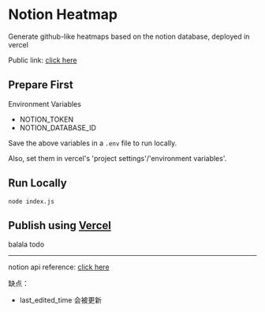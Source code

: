 # Notion Heatmap

Generate github-like heatmaps based on the notion database, deployed in vercel

Public link: [click here](https://notion-heatmap.vercel.app/)

## Prepare First

Environment Variables
- NOTION_TOKEN
- NOTION_DATABASE_ID

Save the above variables in a `.env` file to run locally.

Also, set them in vercel's 'project settings'/'environment variables'.

## Run Locally

```
node index.js
```

## Publish using [Vercel](https://vercel.com/)

balala todo

---

notion api reference: [click here](https://developers.notion.com/reference/intro)

缺点：
- last_edited_time 会被更新